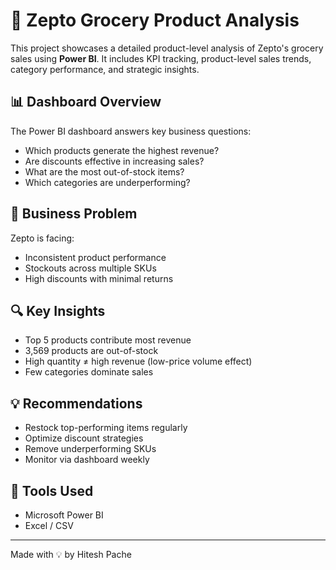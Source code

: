 # 🛒 Zepto Grocery Product Analysis

This project showcases a detailed product-level analysis of Zepto's grocery sales using **Power BI**. It includes KPI tracking, product-level sales trends, category performance, and strategic insights.

## 📊 Dashboard Overview

The Power BI dashboard answers key business questions:

- Which products generate the highest revenue?
- Are discounts effective in increasing sales?
- What are the most out-of-stock items?
- Which categories are underperforming?

## 📌 Business Problem

Zepto is facing:
- Inconsistent product performance
- Stockouts across multiple SKUs
- High discounts with minimal returns

## 🔍 Key Insights

- Top 5 products contribute most revenue
- 3,569 products are out-of-stock
- High quantity ≠ high revenue (low-price volume effect)
- Few categories dominate sales

## 💡 Recommendations

- Restock top-performing items regularly
- Optimize discount strategies
- Remove underperforming SKUs
- Monitor via dashboard weekly

## 🔗 Tools Used

- Microsoft Power BI
- Excel / CSV

---

Made with 💡 by Hitesh Pache
